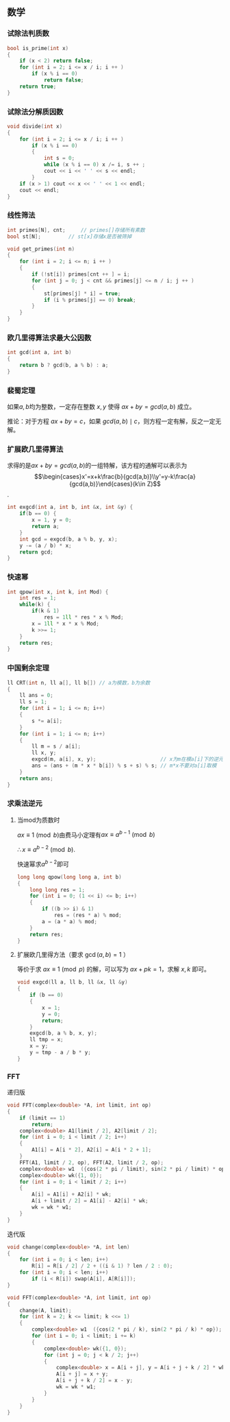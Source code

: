 ## 数学

### 试除法判质数

```cpp
bool is_prime(int x)
{
    if (x < 2) return false;
    for (int i = 2; i <= x / i; i ++ )
        if (x % i == 0)
            return false;
    return true;
}
```

### 试除法分解质因数

```cpp
void divide(int x)
{
    for (int i = 2; i <= x / i; i ++ )
        if (x % i == 0)
        {
            int s = 0;
            while (x % i == 0) x /= i, s ++ ;
            cout << i << ' ' << s << endl;
        }
    if (x > 1) cout << x << ' ' << 1 << endl;
    cout << endl;
}
```

### 线性筛法

```cpp
int primes[N], cnt;     // primes[]存储所有素数
bool st[N];         // st[x]存储x是否被筛掉

void get_primes(int n)
{
    for (int i = 2; i <= n; i ++ )
    {
        if (!st[i]) primes[cnt ++ ] = i;
        for (int j = 0; j < cnt && primes[j] <= n / i; j ++ )
        {
            st[primes[j] * i] = true;
            if (i % primes[j] == 0) break;
        }
    }
}
```

### 欧几里得算法求最大公因数

```cpp
int gcd(int a, int b)
{
    return b ? gcd(b, a % b) : a;
}
```

### 裴蜀定理

如果$a,b$均为整数，一定存在整数 $x,y$ 使得 $ax+by = gcd(a,b)$ 成立。

推论：对于方程 $ax+by=c$，如果 $gcd(a,b)\mid c$​，则方程一定有解，反之一定无解。

### 扩展欧几里得算法

求得的是$ax+by=gcd(a,b)$的一组特解，该方程的通解可以表示为$$\begin{cases}x'=x+k\frac{b}{gcd(a,b)}\\y'=y-k\frac{a}{gcd(a,b)}\end{cases}(k\in Z)$$.​

```cpp
int exgcd(int a, int b, int &x, int &y) {
    if(b == 0) {
        x = 1, y = 0;
        return a;
    }
    int gcd = exgcd(b, a % b, y, x);
    y -= (a / b) * x;
    return gcd;
}
```

### 快速幂

```cpp
int qpow(int x, int k, int Mod) {
    int res = 1;
    while(k) {
        if(k & 1)
            res = 1ll * res * x % Mod;
        x = 1ll * x * x % Mod;
        k >>= 1;
    }
    return res;
}
```

### 中国剩余定理

```cpp
ll CRT(int n, ll a[], ll b[]) // a为模数，b为余数
{
    ll ans = 0;
    ll s = 1;
    for (int i = 1; i <= n; i++)
    {
        s *= a[i];
    }
    for (int i = 1; i <= n; i++)
    {
        ll m = s / a[i];
        ll x, y;
        exgcd(m, a[i], x, y);                     // x为m在模a[i]下的逆元
        ans = (ans + (m * x * b[i]) % s + s) % s; // m*x不要对a[i]取模
    }
    return ans;
}
```

### 求乘法逆元

1. 当mod为质数时

   $ax\equiv 1 \pmod b$由费马小定理有$ax\equiv a^{b-1}\pmod b$

   $\therefore x\equiv a^{b-2} \pmod b$.

   快速幂求$a^{b-2}$即可

   ```cpp
   long long qpow(long long a, int b)
   {
       long long res = 1;
       for (int i = 0; (1 << i) <= b; i++)
       {
           if ((b >> i) & 1)
               res = (res * a) % mod;
           a = (a * a) % mod;
       }
       return res;
   }
   ```

2. 扩展欧几里得方法（要求 $\gcd(a,b)=1$ ）

   等价于求 $ax\equiv 1\pmod p$ 的解，可以写为 $ax+pk = 1$，求解 $x,k$ 即可。

   ```cpp
   void exgcd(ll a, ll b, ll &x, ll &y)
   {
       if (b == 0)
       {
           x = 1;
           y = 0;
           return;
       }
       exgcd(b, a % b, x, y);
       ll tmp = x;
       x = y;
       y = tmp - a / b * y;
   }
   ```

### FFT

递归版

```cpp
void FFT(complex<double> *A, int limit, int op)
{
    if (limit == 1)
        return;
    complex<double> A1[limit / 2], A2[limit / 2];
    for (int i = 0; i < limit / 2; i++)
    {
        A1[i] = A[i * 2], A2[i] = A[i * 2 + 1];
    }
    FFT(A1, limit / 2, op), FFT(A2, limit / 2, op);
    complex<double> w1  ({cos(2 * pi / limit), sin(2 * pi / limit) * op});
    complex<double> wk({1, 0});
    for (int i = 0; i < limit / 2; i++)
    {
        A[i] = A1[i] + A2[i] * wk;
        A[i + limit / 2] = A1[i] - A2[i] * wk;
        wk = wk * w1;
    }
}
```

迭代版

```cpp
void change(complex<double> *A, int len)
{
    for (int i = 0; i < len; i++)
        R[i] = R[i / 2] / 2 + ((i & 1) ? len / 2 : 0);
    for (int i = 0; i < len; i++)
        if (i < R[i]) swap(A[i], A[R[i]]);
}

void FFT(complex<double> *A, int limit, int op)
{
    change(A, limit);
    for (int k = 2; k <= limit; k <<= 1)
    {
        complex<double> w1  ({cos(2 * pi / k), sin(2 * pi / k) * op});
        for (int i = 0; i < limit; i += k)
        {
            complex<double> wk({1, 0});
            for (int j = 0; j < k / 2; j++)
            {
                complex<double> x = A[i + j], y = A[i + j + k / 2] * wk;
                A[i + j] = x + y;
                A[i + j + k / 2] = x - y;
                wk = wk * w1;
            }
        }
    }
}
```

